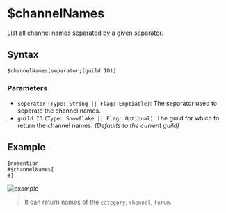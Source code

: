 # $channelNames
List all channel names separated by a given separator.

## Syntax
```
$channelNames[separator;(guild ID)]
```
### Parameters
- `seperator` `(Type: String || Flag: Emptiable)`: The separator used to separate the channel names.
- `guild ID` `(Type: Snowflake || Flag: Optional)`: The guild for which to return the channel names. _(Defaults to the current guild)_
## Example
```
$nomention
#$channelNames[ 
#]
```
![example](https://user-images.githubusercontent.com/113303649/212546110-0db7b143-f192-45df-9866-98d8c4f7913e.png)

> It can return names of the `category`, `channel`, `forum`.

